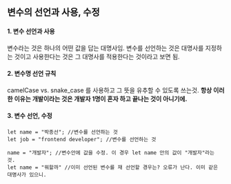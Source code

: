 ##  변수의 선언과 사용, 수정



#### 1. 변수 선언과 사용

변수라는 것은 하나의 어떤 값을 답는 대명사임.
변수를 선언하는 것은 대명사를 지정하는 것이고 사용한다는 것은 그 대명사를 적용한다는 것이라고 보면 됨.



#### 2. 변수명 선언 규칙

camelCase vs. snake_case 를 사용하고 그 뜻을 유추할 수 있도록 쓰는것.
**항상 이러한 이유는 개발이라는 것은 개발자 1명이 혼자 하고 끝나는 것이 아니기에.**



#### 3. 변수 선언, 수정

```
let name = "박종선"; //변수를 선언하는 것
let job = "frontend developer"; //변수를 선언하는 것

name = "개발자"; //변수안에 값을 수정. 이 경우 let name 안의 값이 "개발자"라는 것.
let name = "뭐할까" //이미 선언된 변수를 재 선언할 경우는? 오류가 난다. 이미 같은 대명사가 있으니.
```